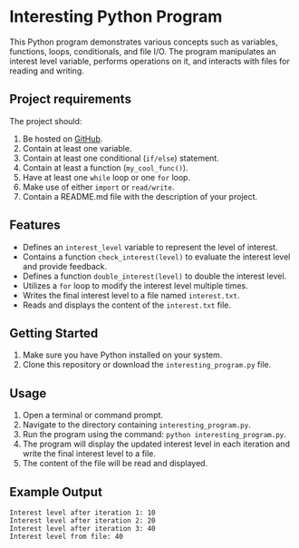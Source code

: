 # Interesting Python Program

This Python program demonstrates various concepts such as variables, functions, loops, conditionals, and file I/O. The program manipulates an interest level variable, performs operations on it, and interacts with files for reading and writing.

## Project requirements

The project should:
1. Be hosted on [GitHub](https://github.com/).
2. Contain at least one variable.
3. Contain at least one conditional (`if/else`) statement.
4. Contain at least a function (`my_cool_func()`).
6. Have at least one `while` loop or one `for` loop.
7. Make use of either `import` or `read/write`.
8. Contain a README.md file with the description of your project.

## Features

- Defines an `interest_level` variable to represent the level of interest.
- Contains a function `check_interest(level)` to evaluate the interest level and provide feedback.
- Defines a function `double_interest(level)` to double the interest level.
- Utilizes a `for` loop to modify the interest level multiple times.
- Writes the final interest level to a file named `interest.txt`.
- Reads and displays the content of the `interest.txt` file.

## Getting Started

1. Make sure you have Python installed on your system.
2. Clone this repository or download the `interesting_program.py` file.

## Usage

1. Open a terminal or command prompt.
2. Navigate to the directory containing `interesting_program.py`.
3. Run the program using the command: `python interesting_program.py`.
4. The program will display the updated interest level in each iteration and write the final interest level to a file.
5. The content of the file will be read and displayed.

## Example Output

```
Interest level after iteration 1: 10
Interest level after iteration 2: 20
Interest level after iteration 3: 40
Interest level from file: 40
```
